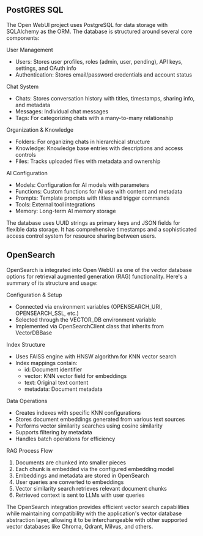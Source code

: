 ## PostGRES SQL
The Open WebUI project uses PostgreSQL for data storage with SQLAlchemy as the ORM. The database is structured around several core components:

User Management

- Users: Stores user profiles, roles (admin, user, pending), API keys, settings, and OAuth info
- Authentication: Stores email/password credentials and account status

Chat System

- Chats: Stores conversation history with titles, timestamps, sharing info, and metadata
- Messages: Individual chat messages
- Tags: For categorizing chats with a many-to-many relationship

Organization & Knowledge

- Folders: For organizing chats in hierarchical structure
- Knowledge: Knowledge base entries with descriptions and access controls
- Files: Tracks uploaded files with metadata and ownership

AI Configuration

- Models: Configuration for AI models with parameters
- Functions: Custom functions for AI use with content and metadata
- Prompts: Template prompts with titles and trigger commands
- Tools: External tool integrations
- Memory: Long-term AI memory storage

The database uses UUID strings as primary keys and JSON fields for flexible data storage. It has comprehensive timestamps and a sophisticated access control system for resource sharing between
users.

## OpenSearch
OpenSearch is integrated into Open WebUI as one of the vector database options for retrieval augmented generation (RAG) functionality. Here's a summary of its structure and usage:

Configuration & Setup

- Connected via environment variables (OPENSEARCH_URI, OPENSEARCH_SSL, etc.)
- Selected through the VECTOR_DB environment variable
- Implemented via OpenSearchClient class that inherits from VectorDBBase

Index Structure

- Uses FAISS engine with HNSW algorithm for KNN vector search
- Index mappings contain:
  - id: Document identifier
  - vector: KNN vector field for embeddings
  - text: Original text content
  - metadata: Document metadata

Data Operations

- Creates indexes with specific KNN configurations
- Stores document embeddings generated from various text sources
- Performs vector similarity searches using cosine similarity
- Supports filtering by metadata
- Handles batch operations for efficiency

RAG Process Flow

1. Documents are chunked into smaller pieces
2. Each chunk is embedded via the configured embedding model
3. Embeddings and metadata are stored in OpenSearch
4. User queries are converted to embeddings
5. Vector similarity search retrieves relevant document chunks
6. Retrieved context is sent to LLMs with user queries

The OpenSearch integration provides efficient vector search capabilities while maintaining compatibility with the application's vector database abstraction layer, allowing it to be interchangeable
with other supported vector databases like Chroma, Qdrant, Milvus, and others.

